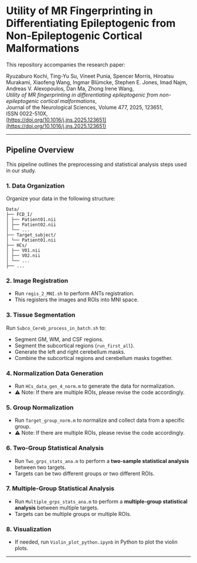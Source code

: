 # Utility of MR Fingerprinting in Differentiating Epileptogenic from Non-Epileptogenic Cortical Malformations

This repository accompanies the research paper:

Ryuzaburo Kochi, Ting-Yu Su, Vineet Punia, Spencer Morris, Hiroatsu Murakami, Xiaofeng Wang, Ingmar Blümcke, Stephen E. Jones, Imad Najm, Andreas V. Alexopoulos, Dan Ma, Zhong Irene Wang,  
*Utility of MR fingerprinting in differentiating epileptogenic from non-epileptogenic cortical malformations*,  
Journal of the Neurological Sciences, Volume 477, 2025, 123651,  
ISSN 0022-510X,  
[https://doi.org/10.1016/j.jns.2025.123651](https://doi.org/10.1016/j.jns.2025.123651)

---

## Pipeline Overview
This pipeline outlines the preprocessing and statistical analysis steps used in our study.

### 1. Data Organization
Organize your data in the following structure:
```
Data/
├── FCD_I/
│ ├── Patient01.nii
│ ├── Patient02.nii
│ └── ...
├── Target_subject/
│ └── Patient01.nii
├── HCs/
│ ├── V01.nii
│ ├── V02.nii
│ └── ...
├── ...
```

### 2. Image Registration
- Run `regis_2_MNI.sh` to perform ANTs registration.  
- This registers the images and ROIs into MNI space.

### 3. Tissue Segmentation
Run `Subco_Cereb_process_in_batch.sh` to:  
- Segment GM, WM, and CSF regions.  
- Segment the subcortical regions (`run_first_all`).  
- Generate the left and right cerebellum masks.  
- Combine the subcortical regions and cerebellum masks together.  

### 4. Normalization Data Generation
- Run `HCs_data_gen_4_norm.m` to generate the data for normalization.  
- ⚠️ Note: If there are multiple ROIs, please revise the code accordingly.  

### 5. Group Normalization
- Run `Target_group_norm.m` to normalize and collect data from a specific group.  
- ⚠️ Note: If there are multiple ROIs, please revise the code accordingly.  

### 6. Two-Group Statistical Analysis
- Run `Two_grps_stats_ana.m` to perform a **two-sample statistical analysis** between two targets.  
- Targets can be two different groups or two different ROIs.  

### 7. Multiple-Group Statistical Analysis
- Run `Multiple_grps_stats_ana.m` to perform a **multiple-group statistical analysis** between multiple targets.  
- Targets can be multiple groups or multiple ROIs.  

### 8. Visualization
- If needed, run `Violin_plot_python.ipynb` in Python to plot the violin plots.  

---
